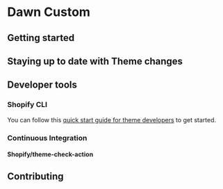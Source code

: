 # Dawn Custom

## Getting started

## Staying up to date with Theme changes

## Developer tools

### Shopify CLI

You can follow this [quick start guide for theme developers](https://github.com/Shopify/shopify-cli#quick-start-guide-for-theme-developers) to get started.

### Continuous Integration

#### Shopify/theme-check-action

## Contributing
```
